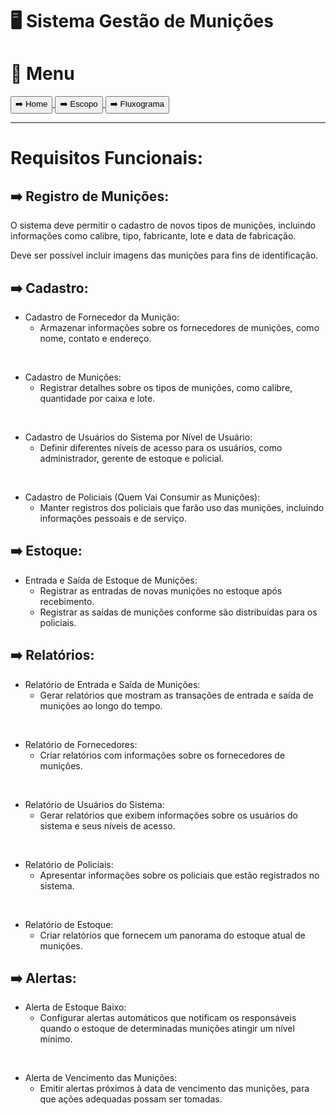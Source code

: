 # 🖥️ Sistema Gestão de Munições

# 📕 Menu
<a href="../../Readme.md">
    <button>➡️ Home</button>
</a>
<a href="./escopo.md">
    <button>➡️ Escopo</button>
</a>
<a href="./fluxograma.md">
    <button>➡️ Fluxograma</button>
</a>
<hr>

# Requisitos Funcionais:

## ➡️ Registro de Munições:

O sistema deve permitir o cadastro de novos tipos de munições, incluindo informações como calibre, tipo, fabricante, lote e data de fabricação.

Deve ser possível incluir imagens das munições para fins de identificação.

## ➡️ Cadastro:

- Cadastro de Fornecedor da Munição:
    - Armazenar informações sobre os fornecedores de munições, como nome, contato e endereço.

<br>

- Cadastro de Munições:
    - Registrar detalhes sobre os tipos de munições, como calibre, quantidade por caixa e lote.

<br>

- Cadastro de Usuários do Sistema por Nível de Usuário:
    - Definir diferentes níveis de acesso para os usuários, como administrador, gerente de estoque e policial.

<br>

- Cadastro de Policiais (Quem Vai Consumir as Munições):
    - Manter registros dos policiais que farão uso das munições, incluindo informações pessoais e de serviço.


## ➡️ Estoque:

- Entrada e Saída de Estoque de Munições:
     - Registrar as entradas de novas munições no estoque após recebimento.
     - Registrar as saídas de munições conforme são distribuídas para os policiais.


## ➡️ Relatórios:

- Relatório de Entrada e Saída de Munições:
    - Gerar relatórios que mostram as transações de entrada e saída de munições ao longo do tempo.

<br>

- Relatório de Fornecedores:
    - Criar relatórios com informações sobre os fornecedores de munições.

<br>

- Relatório de Usuários do Sistema:
    - Gerar relatórios que exibem informações sobre os usuários do sistema e seus níveis de acesso.

<br>

- Relatório de Policiais:
    - Apresentar informações sobre os policiais que estão registrados no sistema.

<br>

- Relatório de Estoque:
    - Criar relatórios que fornecem um panorama do estoque atual de munições.


## ➡️ Alertas:

- Alerta de Estoque Baixo:
    - Configurar alertas automáticos que notificam os responsáveis quando o estoque de determinadas munições atingir um nível mínimo.

<br>

- Alerta de Vencimento das Munições:
    - Emitir alertas próximos à data de vencimento das munições, para que ações adequadas possam ser tomadas.
